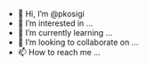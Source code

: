 - 👋 Hi, I’m @pkosigi
- 👀 I’m interested in ...
- 🌱 I’m currently learning ...
- 💞️ I’m looking to collaborate on ...
- 📫 How to reach me ...

<!---
pkosigi/pkosigi is a ✨ special ✨ repository because its `README.md` (this file) appears on your GitHub profile.
You can click the Preview link to take a look at your changes.
--->
